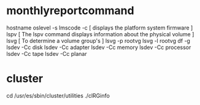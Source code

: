 # monthlyreportcommand
hostname
oslevel -s
lmscode -c [ displays the platform system firmware ] 
lspv [ The lspv command displays information about the physical volume ]
lsvg [  To determine a volume group's ]
     lsvg -p rootvg
     lsvg -l rootvg
df -g 
lsdev -Cc disk
lsdev -Cc adapter
lsdev -Cc memory
lsdev -Cc processor
lsdev -Cc tape
lsdev -Cc planar

# cluster
cd /usr/es/sbin/cluster/utilities
./clRGinfo

